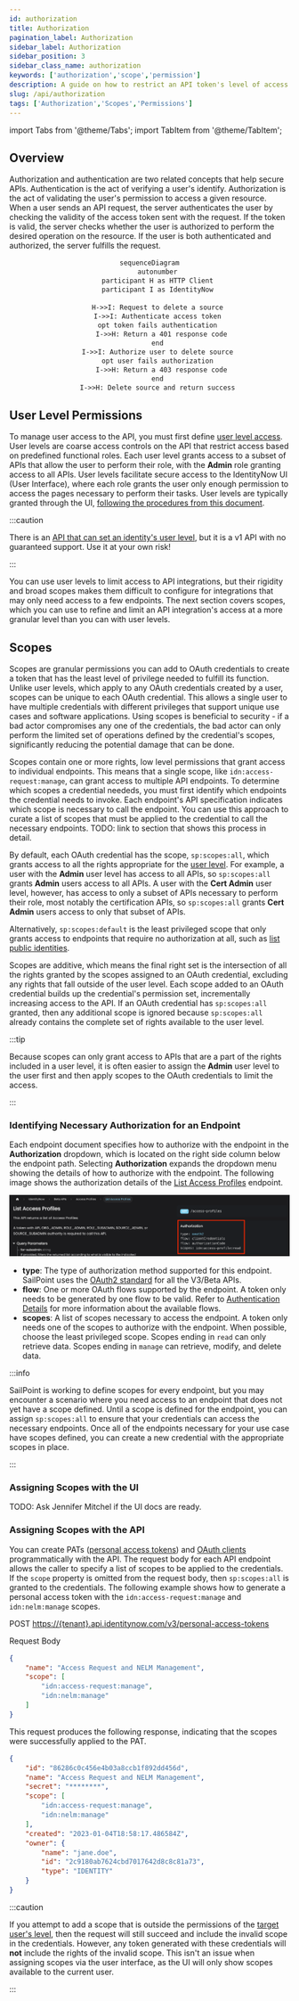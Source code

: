 ```yaml
---
id: authorization
title: Authorization
pagination_label: Authorization
sidebar_label: Authorization
sidebar_position: 3
sidebar_class_name: authorization
keywords: ['authorization','scope','permission']
description: A guide on how to restrict an API token's level of access.
slug: /api/authorization
tags: ['Authorization','Scopes','Permissions']
---
```


import Tabs from '@theme/Tabs'; import TabItem from '@theme/TabItem';

## Overview

Authorization and authentication are two related concepts that help secure APIs. Authentication is the act of verifying a user's identify. Authorization is the act of validating the user's permission to access a given resource. When a user sends an API request, the server authenticates the user by checking the validity of the access token sent with the request. If the token is valid, the server checks whether the user is authorized to perform the desired operation on the resource. If the user is both authenticated and authorized, the server fulfills the request.

<div align="center">

```mermaid
sequenceDiagram
    autonumber
    participant H as HTTP Client
    participant I as IdentityNow

    H->>I: Request to delete a source
    I->>I: Authenticate access token
    opt token fails authentication
      I->>H: Return a 401 response code
    end
    I->>I: Authorize user to delete source
    opt user fails authorization
      I->>H: Return a 403 response code
    end
    I->>H: Delete source and return success
```

</div>

## User Level Permissions

To manage user access to the API, you must first define [user level access](https://documentation.sailpoint.com/saas/help/common/users/user_level_matrix.html). User levels are coarse access controls on the API that restrict access based on predefined functional roles. Each user level grants access to a subset of APIs that allow the user to perform their role, with the **Admin** role granting access to all APIs. User levels facilitate secure access to the IdentityNow UI (User Interface), where each role grants the user only enough permission to access the pages necessary to perform their tasks. User levels are typically granted through the UI, [following the procedures from this document](https://documentation.sailpoint.com/saas/help/common/users/grant_remove_user_levels.html).  

:::caution

There is an [API that can set an identity's user level](https://developer.sailpoint.com/discuss/t/assign-identitynow-admin-roles-via-api/1874/4), but it is a v1 API with no guaranteed support. Use it at your own risk!

:::

You can use user levels to limit access to API integrations, but their rigidity and broad scopes makes them difficult to configure for integrations that may only need access to a few endpoints. The next section covers scopes, which you can use to refine and limit an API integration's access at a more granular level than you can with user levels.

## Scopes

Scopes are granular permissions you can add to OAuth credentials to create a token that has the least level of privilege needed to fulfill its function. Unlike user levels, which apply to any OAuth credentials created by a user, scopes can be unique to each OAuth credential. This allows a single user to have multiple credentials with different privileges that support unique use cases and software applications. Using scopes is beneficial to security - if a bad actor compromises any one of the credentials, the bad actor can only perform the limited set of operations defined by the credential's scopes, significantly reducing the potential damage that can be done.

Scopes contain one or more rights, low level permissions that grant access to individual endpoints. This means that a single scope, like `idn:access-request:manage`, can grant access to multiple API endpoints. To determine which scopes a credential neededs, you must first identify which endpoints the credential needs to invoke. Each endpoint's API specification indicates which scope is necessary to call the endpoint. You can use this approach to curate a list of scopes that must be applied to the credential to call the necessary endpoints. TODO: link to section that shows this process in detail.

By default, each OAuth credential has the scope, `sp:scopes:all`, which grants access to all the rights appropriate for the [user level](https://documentation.sailpoint.com/saas/help/common/users/user_level_matrix.html). For example, a user with the **Admin** user level has access to all APIs, so `sp:scopes:all` grants **Admin** users access to all APIs. A user with the **Cert Admin** user level, however, has access to only a subset of APIs necessary to perform their role, most notably the certification APIs, so `sp:scopes:all` grants **Cert Admin** users access to only that subset of APIs.

Alternatively, `sp:scopes:default` is the least privileged scope that only grants access to endpoints that require no authorization at all, such as [list public identities](https://developer.sailpoint.com/idn/api/v3/get-public-identities).

Scopes are additive, which means the final right set is the intersection of all the rights granted by the scopes assigned to an OAuth credential, excluding any rights that fall outside of the user level. Each scope added to an OAuth credential builds up the credential's permission set, incrementally increasing access to the API.  If an OAuth credential has `sp:scopes:all` granted, then any additional scope is ignored because `sp:scopes:all` already contains the complete set of rights available to the user level.  

:::tip

Because scopes can only grant access to APIs that are a part of the rights included in a user level, it is often easier to assign the **Admin** user level to the user first and then apply scopes to the OAuth credentials to limit the access.

:::

### Identifying Necessary Authorization for an Endpoint

Each endpoint document specifies how to authorize with the endpoint in the **Authorization** dropdown, which is located on the right side column below the endpoint path. Selecting **Authorization** expands the dropdown menu showing the details of how to authorize with the endpoint. The following image shows the authorization details of the [List Access Profiles](https://developer.sailpoint.com/idn/api/beta/list-access-profiles) endpoint.

![Authorization Dropdown](./img/authorization/authorization-dropdown.png)

- **type**: The type of authorization method supported for this endpoint. SailPoint uses the [OAuth2 standard](./authentication.md#oauth-20) for all the V3/Beta APIs.
- **flow**: One or more OAuth flows supported by the endpoint. A token only needs to be generated by one flow to be valid. Refer to [Authentication Details](./authentication.md#authentication-details) for more information about the available flows.
- **scopes**: A list of scopes necessary to access the endpoint. A token only needs one of the scopes to authorize with the endpoint. When possible, choose the least privileged scope. Scopes ending in `read` can only retrieve data. Scopes ending in `manage` can retrieve, modify, and delete data.

:::info

SailPoint is working to define scopes for every endpoint, but you may encounter a scenario where you need access to an endpoint that does not yet have a scope defined. Until a scope is defined for the endpoint, you can assign `sp:scopes:all` to ensure that your credentials can access the necessary endpoints. Once all of the endpoints necessary for your use case have scopes defined, you can create a new credential with the appropriate scopes in place.

:::

### Assigning Scopes with the UI

TODO: Ask Jennifer Mitchel if the UI docs are ready.

### Assigning Scopes with the API

You can create PATs ([personal access tokens](https://developer.sailpoint.com/idn/api/v3/create-personal-access-token)) and [OAuth clients](https://developer.sailpoint.com/idn/api/v3/create-oauth-client) programmatically with the API. The request body for each API endpoint allows the caller to specify a list of scopes to be applied to the credentials. If the `scope` property is omitted from the request body, then `sp:scopes:all` is granted to the credentials. The following example shows how to generate a personal access token with the `idn:access-request:manage` and `idn:nelm:manage` scopes.

POST <https://{tenant}.api.identitynow.com/v3/personal-access-tokens>

Request Body

```json
{
    "name": "Access Request and NELM Management",
    "scope": [
        "idn:access-request:manage",
        "idn:nelm:manage"
    ]
}
```

This request produces the following response, indicating that the scopes were successfully applied to the PAT.

```json
{
    "id": "86286c0c456e4b03a8ccb1f892dd456d",
    "name": "Access Request and NELM Management",
    "secret": "********",
    "scope": [
        "idn:access-request:manage",
        "idn:nelm:manage"
    ],
    "created": "2023-01-04T18:58:17.486584Z",
    "owner": {
        "name": "jane.doe",
        "id": "2c9180ab7624cbd7017642d8c8c81a73",
        "type": "IDENTITY"
    }
}
```

:::caution

If you attempt to add a scope that is outside the permissions of the [target user's level](#user-level-permissions), then the request will still succeed and include the invalid scope in the credentials.  However, any token generated with these credentials will **not** include the rights of the invalid scope.  This isn't an issue when assigning scopes via the user interface, as the UI will only show scopes available to the current user.

:::
